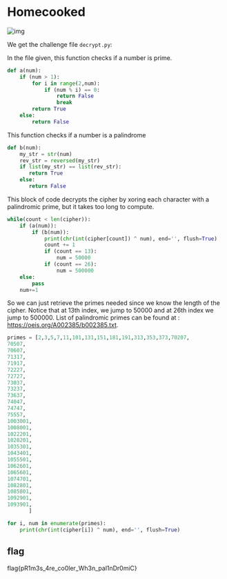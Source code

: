 # Homecooked

![img](https://raw.githubusercontent.com/ret2basic/ret2basic.github.io/master/img/NahamCon_CTF_2020/Crypto/Homecooked.png)

We get the challenge file `decrypt.py`:

In the file given, this function checks if a number is prime.

```Python
def a(num):
    if (num > 1):
        for i in range(2,num):
            if (num % i) == 0:
                return False
                break
        return True
    else:
        return False

```


This function checks if a number is a palindrome
```Python
def b(num):
    my_str = str(num)
    rev_str = reversed(my_str)
    if list(my_str) == list(rev_str):
       return True
    else:
       return False

```

This block of code decrypts the cipher by xoring each character with a palindromic prime, but it takes too long to compute. 

```Python
while(count < len(cipher)):
    if (a(num)):
        if (b(num)):
            print(chr(int(cipher[count]) ^ num), end='', flush=True)
            count += 1
            if (count == 13):
                num = 50000
            if (count == 26):
                num = 500000
    else:
        pass
    num+=1
```
So we can just retrieve the primes needed since we know the length of the cipher. Notice that at 13th index, we jump to 50000 and at 26th index we jump to 500000.
List of palindromic primes can be found at : https://oeis.org/A002385/b002385.txt.

```Python
primes = [2,3,5,7,11,101,131,151,181,191,313,353,373,70207,
70507,
70607,
71317,
71917,
72227,
72727,
73037,
73237,
73637,
74047,
74747,
75557,
1003001,
1008001,
1022201,
1028201,
1035301,
1043401,
1055501,
1062601,
1065601,
1074701,
1082801,
1085801,
1092901,
1093901,  
       ]

for i, num in enumerate(primes):
    print(chr(int(cipher[i]) ^ num), end='', flush=True)

```

## flag

flag{pR1m3s_4re_co0ler_Wh3n_pal1nDr0miC}
